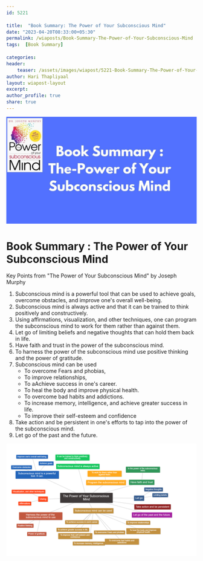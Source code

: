 ```yaml
---    
id: 5221    
  
title:  "Book Summary: The Power of Your Subconscious Mind"     
date: "2023-04-20T08:33:00+05:30"    
permalink: /wiaposts/Book-Summary-The-Power-of-Your-Subconscious-Mind   
tags:  [Book Summary]     
    
categories:    
header:    
    teaser: /assets/images/wiapost/5221-Book-Summary-The-Power-of-Your-Subconscious-Mind.jpg    
author: Hari Thapliyaal    
layout: wiapost-layout    
excerpt:    
author_profile: true    
share: true    
---    
```

    
![Book Summary : The Power of Your Subconscious Mind](/assets/images/wiapost/5221-Book-Summary-The-Power-of-Your-Subconscious-Mind.jpg)         
   
# Book Summary : The Power of Your Subconscious Mind   

Key Points from "The Power of Your Subconscious Mind" by Joseph Murphy

1. Subconscious mind is a powerful tool that can be used to achieve goals, overcome obstacles, and improve one's overall well-being.
2. Subconscious mind is always active and that it can be trained to think positively and constructively.
3. Using affirmations, visualization, and other techniques, one can program the subconscious mind to work for them rather than against them.
4. Let go of limiting beliefs and negative thoughts that can hold them back in life.
5. Have faith and trust in the power of the subconscious mind.
6. To harness the power of the subconscious mind use positive thinking and the power of gratitude.
6. Subconscious mind can be used 
	- To overcome Fears and phobias, 
	- To improve relationships, 
	- To aAchieve success in one's career.
	- To heal the body and improve physical health.
	- To overcome bad habits and addictions.
	- To increase memory, intelligence, and achieve greater success in life.
	- To improve their self-esteem and confidence
7. Take action and be persistent in one's efforts to tap into the power of the subconscious mind.
8. Let go of the past and the future.

![Mind Map : The Power of Your Subconscious Mind](/assets/images/wiapost/5221-The-Power-of-Your-Subconscious-Mind.png)

